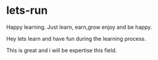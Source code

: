 # lets-run
Happy learning. Just learn, earn,grow enjoy and be happy.

Hey lets learn and have fun during the learning process.

This is great and i will be expertise this field.
